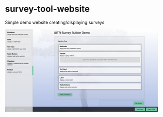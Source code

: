 # survey-tool-website
Simple demo website creating/displaying surveys

![UITR Survey Builder!](https://raw.githubusercontent.com/uitr-lab/survey-tool-website/main/screenshot.png)
